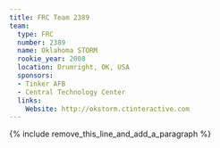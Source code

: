 ```yaml
---
title: FRC Team 2389
team:
  type: FRC
  number: 2389
  name: Oklahoma STORM
  rookie_year: 2008
  location: Drumright, OK, USA
  sponsors:
  - Tinker AFB
  - Central Technology Center
  links:
    Website: http://okstorm.ctinteractive.com
---
```


{% include remove_this_line_and_add_a_paragraph %}